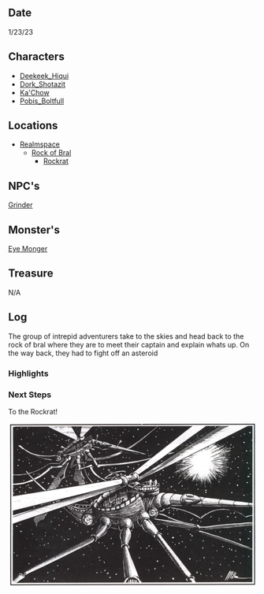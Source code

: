 ## Date
1/23/23

## Characters
- [Deekeek_Hiqui](../02_Player_Characters/Deekeek_Hiqui.md)
- [Dork_Shotazit](../02_Player_Characters/Dork_Shotazit.md)
- [Ka'Chow](../02_Player_Characters/Ka'Chow.md)
- [Pobis_Boltfull](../02_Player_Characters/Pobis_Boltfull.md)

## Locations
- [Realmspace](../03_The_Universe/Realmspace/Index.md)
	- [Rock of Bral](../03_The_Universe/Realmspace/The%20Rock%20of%20Bral/Index.md)
		- [Rockrat](../03_The_Universe/Realmspace/The%20Rock%20of%20Bral/Locations/Rockrat.md)

## NPC's
[Grinder](../01_NPCiary/The%20Rock%20of%20Bral/The%20Rockrat%20Tavern/Grinder.md)

## Monster's 
[Eye Monger](../00_Beastiary/Minor/Eye%20Monger.md)

## Treasure
N/A

## Log
The group of intrepid adventurers take to the skies and head back to the rock of bral where they are to meet their captain and explain whats up. On the way back, they had to fight off an asteroid

### Highlights

### Next Steps
To the Rockrat!

![l3](attachments/l3.png)